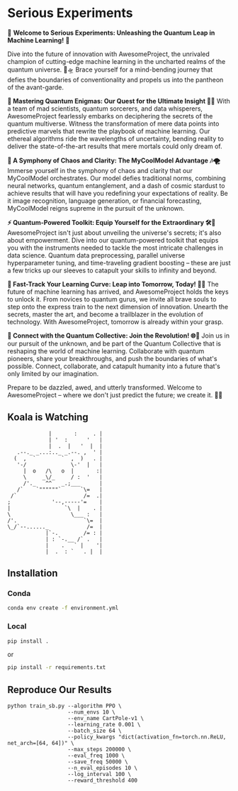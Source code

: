 # Serious Experiments
🚀 **Welcome to Serious Experiments: Unleashing the Quantum Leap in Machine Learning!** 🚀

Dive into the future of innovation with AwesomeProject, the unrivaled champion of cutting-edge machine learning in the uncharted realms of the quantum universe. 🌌🛸 Brace yourself for a mind-bending journey that defies the boundaries of conventionality and propels us into the pantheon of the avant-garde.

**🔮 Mastering Quantum Enigmas: Our Quest for the Ultimate Insight 🧠💥**
With a team of mad scientists, quantum sorcerers, and data whisperers, AwesomeProject fearlessly embarks on deciphering the secrets of the quantum multiverse. Witness the transformation of mere data points into predictive marvels that rewrite the playbook of machine learning. Our ethereal algorithms ride the wavelengths of uncertainty, bending reality to deliver the state-of-the-art results that mere mortals could only dream of.

**🌌 A Symphony of Chaos and Clarity: The MyCoolModel Advantage 🎶🌪️**
Immerse yourself in the symphony of chaos and clarity that our MyCoolModel orchestrates. Our model defies traditional norms, combining neural networks, quantum entanglement, and a dash of cosmic stardust to achieve results that will have you redefining your expectations of reality. Be it image recognition, language generation, or financial forecasting, MyCoolModel reigns supreme in the pursuit of the unknown.

**⚡️ Quantum-Powered Toolkit: Equip Yourself for the Extraordinary 🛠️🔑**
AwesomeProject isn't just about unveiling the universe's secrets; it's also about empowerment. Dive into our quantum-powered toolkit that equips you with the instruments needed to tackle the most intricate challenges in data science. Quantum data preprocessing, parallel universe hyperparameter tuning, and time-traveling gradient boosting – these are just a few tricks up our sleeves to catapult your skills to infinity and beyond.

**🚄 Fast-Track Your Learning Curve: Leap into Tomorrow, Today! 🌟🚀**
The future of machine learning has arrived, and AwesomeProject holds the keys to unlock it. From novices to quantum gurus, we invite all brave souls to step onto the express train to the next dimension of innovation. Unearth the secrets, master the art, and become a trailblazer in the evolution of technology. With AwesomeProject, tomorrow is already within your grasp.

**🔗 Connect with the Quantum Collective: Join the Revolution! 🌐🌈**
Join us in our pursuit of the unknown, and be part of the Quantum Collective that is reshaping the world of machine learning. Collaborate with quantum pioneers, share your breakthroughs, and push the boundaries of what's possible. Connect, collaborate, and catapult humanity into a future that's only limited by our imagination.

Prepare to be dazzled, awed, and utterly transformed. Welcome to AwesomeProject – where we don't just predict the future; we create it. 🌠🚀

## Koala is Watching
                 |       :     . |  
                 | '  :      '   |
                 |  .  |   '  |  |
       .--._ _...:.._ _.--. ,  ' |
      (  ,  `        `  ,  )   . |
       '-/              \-'  |   |
         |  o   /\   o  |       :|
         \     _\/_     / :  '   |
         /'._   ^^   _.;___      |
       /`    `""""""`      `\=   |
     /`                     /=  .|
    ;             '--,-----'=    |
    |                 `\  |    . |
    \                   \___ :   |
    /'.                     `\=  |
    \_/`--......_            /=  |
                |`-.        /= : |
                | : `-.__ /` .   |
                |    .   ` |    '|
                |  .  : `   . |  |

## Installation

### Conda

```bash
conda env create -f environment.yml
```

### Local

```bash
pip install .
```

or

```bash
pip install -r requirements.txt
```


## Reproduce Our Results
```
python train_sb.py --algorithm PPO \
                   --num_envs 10 \
                   --env_name CartPole-v1 \
                   --learning_rate 0.001 \
                   --batch_size 64 \
                   --policy_kwargs "dict(activation_fn=torch.nn.ReLU, net_arch=[64, 64])" \
                   --max_steps 200000 \
                   --eval_freq 1000 \
                   --save_freq 50000 \
                   --n_eval_episodes 10 \
                   --log_interval 100 \
                   --reward_threshold 400
```